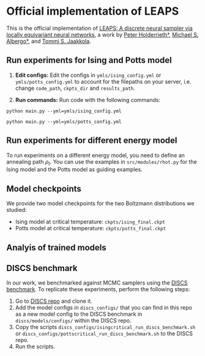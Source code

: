 # Official implementation of LEAPS

This is the official implementation of [LEAPS: A discrete neural sampler via locally equivariant neural networks](https://arxiv.org/pdf/2502.10843), a work by [Peter Holderrieth*](https://www.peterholderrieth.com/), [Michael S. Albergo*](http://malbergo.me/), and [Tommi S. Jaakkola](https://people.csail.mit.edu/tommi/).

## Run experiments for Ising and Potts model

1. **Edit configs:** Edit the configs in `ymls/ising_config.yml` or `ymls/potts_config.yml` to account for the filepaths on your server, i.e. change `code_path`, `ckpts_dir` and `results_path`.

2. **Run commands:** Run code with the following commands:

```python main.py --yml=ymls/ising_config.yml```

```python main.py --yml=ymls/potts_config.yml```


## Run experiments for different energy model

To run experiments on a different energy model, you need to define an annealing path $\rho_t$. You can use the examples in `src/modules/rhot.py` for the Ising model and the Potts model as guiding examples.

## Model checkpoints

We provide two model checkpoints for the two Boltzmann distributions we studied:
- Ising model at critical temperature: ```ckpts/ising_final.ckpt```
- Potts model at critical temperature: ```ckpts/potts_final.ckpt```


## Analyis of trained models


## DISCS benchmark

In our work, we benchmarked against MCMC samplers using the [DISCS benchmark](https://proceedings.neurips.cc/paper_files/paper/2023/file/f9ad87c1ebbae8a3555adb31dbcacf44-Paper-Datasets_and_Benchmarks.pdf). To replicate these experiments, perform the following steps:
1. Go to [DISCS repo](https://github.com/google-research/discs) and clone it.
2. Add the model configs in `discs_configs/` that you can find in this repo as a new model config to the DISCS benchmark in `discs/models/configs/` within the DISCS repo.
3. Copy the scripts `discs_configs/isingcritical_run_discs_benchmark.sh` or `discs_configs/pottscritical_run_discs_benchmark.sh` to the DISCS repo.
4. Run the scripts.
